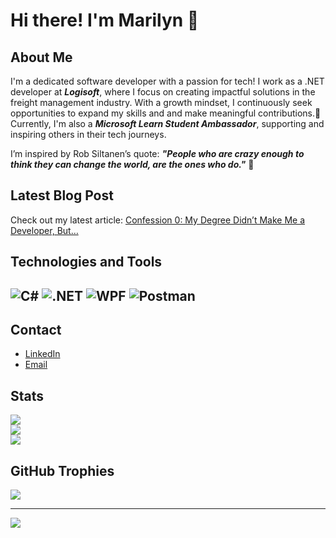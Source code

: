 # Hi there! I'm Marilyn 👋

## About Me
I'm a dedicated software developer with a passion for tech! I work as a .NET developer at _**Logisoft**_, where I focus on creating impactful solutions in the freight management industry. 
With a growth mindset, I continuously seek opportunities to expand my skills and and make meaningful contributions.🚀 Currently, I'm also a _**Microsoft Learn Student Ambassador**_, supporting and inspiring others in their tech journeys.

I’m inspired by Rob Siltanen’s quote: **_"People who are crazy enough to think they can change the world, are the ones who do."_** 🌠

## Latest Blog Post

Check out my latest article: [Confession 0: My Degree Didn’t Make Me a Developer, But…](https://keyboardconfessions.hashnode.dev/confession-0-my-degree-didnt-make-me-a-developer-but)

## Technologies and Tools
![C#](https://img.shields.io/badge/C%23-239120?style=flat&logo=c-sharp&logoColor=white)
![.NET](https://img.shields.io/badge/.NET-512BD4?style=flat&logo=.net&logoColor=white)
![WPF](https://img.shields.io/badge/WPF-8D8D8D?style=flat&logo=windows&logoColor=white)
![Postman](https://img.shields.io/badge/Postman-FF6C37?style=flat&logo=postman&logoColor=white)
---

## Contact
- [LinkedIn](https://www.linkedin.com/in/marilynhaber/)
- [Email](mailto:mh.marilynhaber@gmail.com)

## Stats
<a href="https://github.com/anuraghazra/github-readme-stats">
  <img align="center" src="https://github-readme-stats.vercel.app/api?username=MarilynHb&show_icons=true&hide_title=true&count_private=true&hide=prs&include_all_commits=true" />
</a>
<br>
<a href="https://github.com/DenverCoder1/github-readme-streak-stats">
  <img align="center" src="https://github-readme-streak-stats.herokuapp.com/?user=MarilynHb" />
</a>
<br>
<a href="https://github.com/anuraghazra/github-readme-stats">
  <img align="center" src="https://github-readme-stats.vercel.app/api/top-langs/?username=MarilynHb&layout=compact" />
</a>

## GitHub Trophies
![](https://github-profile-trophy.vercel.app/?username=MarilynHb&no-frame=false&no-bg=false&margin-w=4)

---
[![](https://visitcount.itsvg.in/api?id=MarilynHb)](https://visitcount.itsvg.in)
